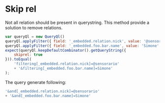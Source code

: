 # Skip rel

Not all relation should be present in querystring. This method provide a
solution to remove relations.

```javascript
var queryQl = new QueryQl()
queryQl.applyFilter({ field: '_embedded.relation.nick', value: '@sensorario' });
queryQl.applyFilter({ field: '_embedded.foo.bar.name', value: 'Simone' });
expect(queryQl.keepDefaultCombinator().getQueryString({
    skiprel: true
})).toEqual(
    'filtering[_embedded.relation.nick]=@sensorario'
    + '&filtering[_embedded.foo.bar.name]=Simone'
);
```

The query generate following:

```javascript
'&and[_embedded.relation.nick]=@sensorario'
+ '&and[_embedded.foo.bar.name]=Simone'
```
